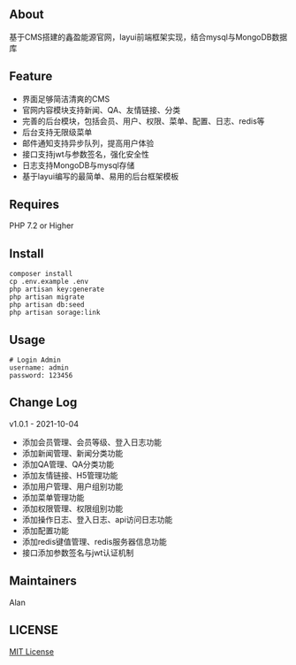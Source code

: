 ## About
基于CMS搭建的鑫盈能源官网，layui前端框架实现，结合mysql与MongoDB数据库

## Feature
* 界面足够简洁清爽的CMS
* 官网内容模块支持新闻、QA、友情链接、分类
* 完善的后台模块，包括会员、用户、权限、菜单、配置、日志、redis等
* 后台支持无限级菜单
* 邮件通知支持异步队列，提高用户体验
* 接口支持jwt与参数签名，强化安全性
* 日志支持MongoDB与mysql存储
* 基于layui编写的最简单、易用的后台框架模板

## Requires
PHP 7.2 or Higher  

## Install
```
composer install
cp .env.example .env
php artisan key:generate
php artisan migrate
php artisan db:seed
php artisan sorage:link
```

## Usage
```
# Login Admin
username: admin
password: 123456
```

## Change Log
v1.0.1 - 2021-10-04
* 添加会员管理、会员等级、登入日志功能
* 添加新闻管理、新闻分类功能
* 添加QA管理、QA分类功能
* 添加友情链接、H5管理功能
* 添加用户管理、用户组别功能
* 添加菜单管理功能
* 添加权限管理、权限组别功能
* 添加操作日志、登入日志、api访问日志功能
* 添加配置功能
* 添加redis键值管理、redis服务器信息功能
* 接口添加参数签名与jwt认证机制

## Maintainers
Alan

## LICENSE
[MIT License](https://github.com/joanbabyfet/sienergy/blob/master/LICENSE)
